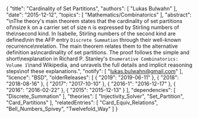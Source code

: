 {
    "title": "Cardinality of Set Partitions",
    "authors": [
        "Lukas Bulwahn"
    ],
    "date": "2015-12-12",
    "topics": [
        "Mathematics/Combinatorics"
    ],
    "abstract": "\nThe theory's main theorem states that the cardinality of set partitions of\nsize k on a carrier set of size n is expressed by Stirling numbers of the\nsecond kind. In Isabelle, Stirling numbers of the second kind are defined\nin the AFP entry `Discrete Summation` through their well-known recurrence\nrelation. The main theorem relates them to the alternative definition as\ncardinality of set partitions. The proof follows the simple and short\nexplanation in Richard P. Stanley's `Enumerative Combinatorics: Volume 1`\nand Wikipedia, and unravels the full details and implicit reasoning steps\nof these explanations.",
    "notify": [
        "lukas.bulwahn@gmail.com"
    ],
    "licence": "BSD",
    "olderReleases": [
        {
            "2019": "2019-06-11"
        },
        {
            "2018": "2018-08-16"
        },
        {
            "2017": "2017-10-10"
        },
        {
            "2016-1": "2016-12-17"
        },
        {
            "2016": "2016-02-22"
        },
        {
            "2015": "2015-12-13"
        }
    ],
    "dependencies": [
        "Discrete_Summation"
    ],
    "theories": [
        "Injectivity_Solver",
        "Set_Partition",
        "Card_Partitions"
    ],
    "relatedEntries": [
        "Card_Equiv_Relations",
        "Bell_Numbers_Spivey",
        "Twelvefold_Way"
    ]
}